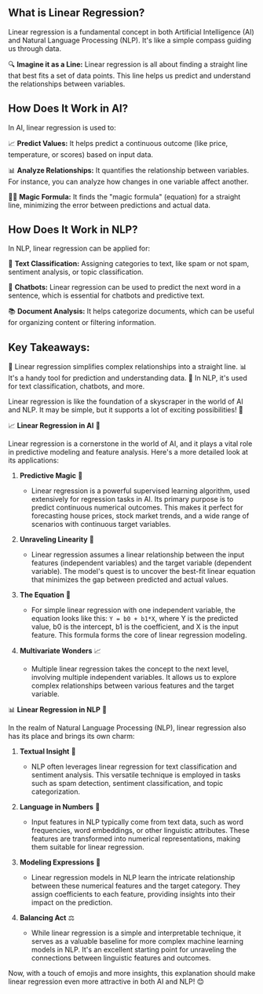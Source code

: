## What is Linear Regression?

Linear regression is a fundamental concept in both Artificial Intelligence (AI) and Natural Language Processing (NLP). It's like a simple compass guiding us through data.

🔍 **Imagine it as a Line:** Linear regression is all about finding a straight line that best fits a set of data points. This line helps us predict and understand the relationships between variables.

## How Does It Work in AI?

In AI, linear regression is used to:

📈 **Predict Values:** It helps predict a continuous outcome (like price, temperature, or scores) based on input data.

📊 **Analyze Relationships:** It quantifies the relationship between variables. For instance, you can analyze how changes in one variable affect another.

🧙‍♂️ **Magic Formula:** It finds the "magic formula" (equation) for a straight line, minimizing the error between predictions and actual data.

## How Does It Work in NLP?

In NLP, linear regression can be applied for:

📖 **Text Classification:** Assigning categories to text, like spam or not spam, sentiment analysis, or topic classification.

🤖 **Chatbots:** Linear regression can be used to predict the next word in a sentence, which is essential for chatbots and predictive text.

📚 **Document Analysis:** It helps categorize documents, which can be useful for organizing content or filtering information.

## Key Takeaways:

🧮 Linear regression simplifies complex relationships into a straight line.
📊 It's a handy tool for prediction and understanding data.
🤖 In NLP, it's used for text classification, chatbots, and more.

Linear regression is like the foundation of a skyscraper in the world of AI and NLP. It may be simple, but it supports a lot of exciting possibilities! 🌟

📈 **Linear Regression in AI** 🤖

Linear regression is a cornerstone in the world of AI, and it plays a vital role in predictive modeling and feature analysis. Here's a more detailed look at its applications:

1. **Predictive Magic** :crystal_ball:
   - Linear regression is a powerful supervised learning algorithm, used extensively for regression tasks in AI. Its primary purpose is to predict continuous numerical outcomes. This makes it perfect for forecasting house prices, stock market trends, and a wide range of scenarios with continuous target variables.

2. **Unraveling Linearity** :straight_ruler:
   - Linear regression assumes a linear relationship between the input features (independent variables) and the target variable (dependent variable). The model's quest is to uncover the best-fit linear equation that minimizes the gap between predicted and actual values.

3. **The Equation** :abacus:
   - For simple linear regression with one independent variable, the equation looks like this: `Y = b0 + b1*X`, where Y is the predicted value, b0 is the intercept, b1 is the coefficient, and X is the input feature. This formula forms the core of linear regression modeling.

4. **Multivariate Wonders** :chart_with_upwards_trend:
   - Multiple linear regression takes the concept to the next level, involving multiple independent variables. It allows us to explore complex relationships between various features and the target variable.

📊 **Linear Regression in NLP** 📝

In the realm of Natural Language Processing (NLP), linear regression also has its place and brings its own charm:

1. **Textual Insight** :page_with_curl:
   - NLP often leverages linear regression for text classification and sentiment analysis. This versatile technique is employed in tasks such as spam detection, sentiment classification, and topic categorization.

2. **Language in Numbers** :1234:
   - Input features in NLP typically come from text data, such as word frequencies, word embeddings, or other linguistic attributes. These features are transformed into numerical representations, making them suitable for linear regression.

3. **Modeling Expressions** :robot:
   - Linear regression models in NLP learn the intricate relationship between these numerical features and the target category. They assign coefficients to each feature, providing insights into their impact on the prediction.

4. **Balancing Act** :balance_scale:
   - While linear regression is a simple and interpretable technique, it serves as a valuable baseline for more complex machine learning models in NLP. It's an excellent starting point for unraveling the connections between linguistic features and outcomes.

Now, with a touch of emojis and more insights, this explanation should make linear regression even more attractive in both AI and NLP! 😊
